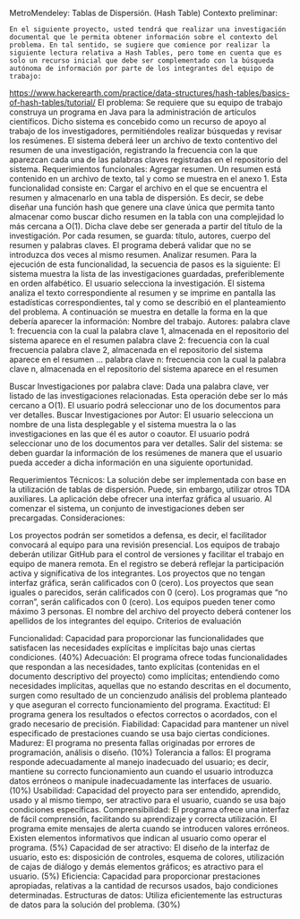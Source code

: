 MetroMendeley: Tablas de Dispersión.
(Hash Table)
Contexto preliminar:

	En el siguiente proyecto, usted tendrá que realizar una investigación documental que le permita obtener información sobre el contexto del problema. En tal sentido, se sugiere que comience por realizar la siguiente lectura relativa a Hash Tables, pero tome en cuenta que es solo un recurso inicial que debe ser complementado con la búsqueda autónoma de información por parte de los integrantes del equipo de trabajo:

https://www.hackerearth.com/practice/data-structures/hash-tables/basics-of-hash-tables/tutorial/
El problema:
	Se requiere que su equipo de trabajo construya un programa en Java para la administración de artículos científicos. Dicho sistema es concebido como un recurso de apoyo al trabajo de los investigadores, permitiéndoles realizar búsquedas y revisar los resúmenes. El sistema deberá leer un archivo de texto contentivo del resumen de una investigación, registrando la frecuencia con la que aparezcan cada una de las palabras claves registradas en el repositorio del sistema. 
Requerimientos funcionales:
Agregar resumen. Un resumen está contenido en un archivo de texto, tal y como se muestra en el anexo 1. Esta funcionalidad consiste en:
Cargar el archivo en el que se encuentra el resumen y almacenarlo en una tabla de dispersión. Es decir, se debe diseñar una función hash que genere una clave única que permita tanto almacenar como buscar dicho resumen en la tabla con una complejidad lo más cercana a O(1). Dicha clave debe ser generada a partir del título de la investigación.
Por cada resumen, se guarda: título, autores, cuerpo del resumen y palabras claves.
El programa deberá validar que no se introduzca dos veces al mismo resumen. 
Analizar resumen.  Para la ejecución de esta funcionalidad, la secuencia de pasos es la siguiente:
El sistema muestra la lista de las investigaciones guardadas, preferiblemente en orden alfabético.
El usuario selecciona la investigación.
El sistema analiza el texto correspondiente al resumen y se imprime en pantalla las estadísticas correspondientes, tal y como se describió en el planteamiento del problema. A continuación se muestra en detalle la forma en la que debería aparecer la información:
Nombre del trabajo.
Autores:
palabra clave 1: frecuencia con la cual la palabra clave 1, almacenada en el repositorio del sistema aparece en el resumen
palabra clave 2: frecuencia con la cual frecuencia palabra clave 2, almacenada en el repositorio del sistema aparece en el resumen
…
palabra clave n: frecuencia con la cual la palabra clave n, almacenada en el repositorio del sistema aparece en el resumen

Buscar Investigaciones por palabra clave: Dada una palabra clave, ver listado de las investigaciones relacionadas. Esta operación debe ser lo más cercano a O(1). El usuario podrá seleccionar uno de los documentos para ver detalles.
Buscar Investigaciones por Autor: El usuario selecciona un nombre de una lista desplegable y el sistema muestra la o las investigaciones en las que él es autor o coautor. El usuario podrá seleccionar uno de los documentos para ver detalles.
Salir del sistema: se deben guardar la información de los resúmenes de manera que el usuario pueda acceder a dicha información en una siguiente oportunidad.

Requerimientos Técnicos:
La solución debe ser implementada con base en la utilización de tablas de dispersión. Puede, sin embargo, utilizar otros TDA auxiliares.
La aplicación debe ofrecer una interfaz gráfica al usuario.
Al comenzar el sistema, un conjunto de investigaciones deben ser precargadas.
Consideraciones:

Los proyectos podrán ser sometidos a defensa, es decir, el facilitador convocará al equipo para una revisión presencial.
Los equipos de trabajo deberán utilizar GitHub para el control de versiones y facilitar el trabajo en equipo de manera remota. En el registro se deberá reflejar la participación activa y significativa de los integrantes. Los proyectos que no tengan interfaz gráfica, serán calificados con 0 (cero).
Los proyectos que sean iguales o parecidos, serán calificados con 0 (cero).
Los programas que “no corran”, serán calificados con 0 (cero).
Los equipos pueden tener como máximo 3 personas.
El nombre del archivo del proyecto deberá contener los apellidos de los integrantes del equipo.
Criterios de evaluación

Funcionalidad: Capacidad para proporcionar las funcionalidades que satisfacen las necesidades explícitas e implícitas bajo unas ciertas condiciones. (40%)
Adecuación: El programa ofrece todas funcionalidades que respondan a las necesidades, tanto explícitas (contenidas en el documento descriptivo del proyecto) como implícitas; entendiendo como necesidades implícitas, aquellas que no estando descritas en el documento, surgen como resultado de un concienzudo análisis del problema planteado y que aseguran el correcto funcionamiento del programa.
Exactitud: El programa genera los resultados o efectos correctos o acordados, con el grado necesario de precisión.
Fiabilidad: Capacidad para mantener un nivel especificado de prestaciones cuando se usa bajo ciertas condiciones.
Madurez: El programa no presenta fallas originadas por errores de programación, análisis o diseño. (10%)
Tolerancia a fallos: El programa responde adecuadamente al manejo inadecuado del usuario; es decir, mantiene su correcto funcionamiento aun cuando el usuario introduzca datos erróneos o manipule inadecuadamente las interfaces de usuario. (10%)
Usabilidad: Capacidad del proyecto para ser entendido, aprendido, usado y al mismo tiempo, ser atractivo para el usuario, cuando se usa bajo condiciones específicas.
Comprensibilidad: El programa ofrece una interfaz de fácil comprensión, facilitando su aprendizaje y correcta utilización. El programa emite mensajes de alerta cuando se introducen valores erróneos. Existen elementos informativos que indican al usuario como operar el programa. (5%)
Capacidad de ser atractivo: El diseño de la interfaz de usuario, esto es: disposición de controles, esquema de colores, utilización de cajas de diálogo y demás elementos gráficos; es atractivo para el usuario. (5%)
Eficiencia: Capacidad para proporcionar prestaciones apropiadas, relativas a la cantidad de recursos usados, bajo condiciones determinadas.
Estructuras de datos: Utiliza eficientemente las estructuras de datos para la solución del problema. (30%)
